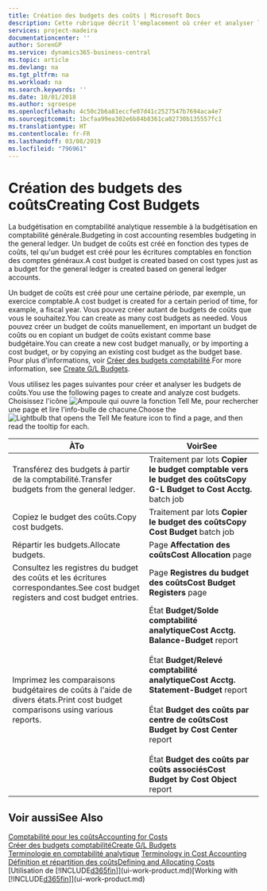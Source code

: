 ```yaml
---
title: Création des budgets des coûts | Microsoft Docs
description: Cette rubrique décrit l'emplacement où créer et analyser les budgets des coûts.
services: project-madeira
documentationcenter: ''
author: SorenGP
ms.service: dynamics365-business-central
ms.topic: article
ms.devlang: na
ms.tgt_pltfrm: na
ms.workload: na
ms.search.keywords: ''
ms.date: 10/01/2018
ms.author: sgroespe
ms.openlocfilehash: 4c50c2b6a81eccfe07d41c2527547b7694aca4e7
ms.sourcegitcommit: 1bcfaa99ea302e6b84b8361ca02730b135557fc1
ms.translationtype: HT
ms.contentlocale: fr-FR
ms.lasthandoff: 03/08/2019
ms.locfileid: "796961"
---
```

# <a name="creating-cost-budgets"></a><span data-ttu-id="f1e34-103">Création des budgets des coûts</span><span class="sxs-lookup"><span data-stu-id="f1e34-103">Creating Cost Budgets</span></span>
<span data-ttu-id="f1e34-104">La budgétisation en comptabilité analytique ressemble à la budgétisation en comptabilité générale.</span><span class="sxs-lookup"><span data-stu-id="f1e34-104">Budgeting in cost accounting resembles budgeting in the general ledger.</span></span> <span data-ttu-id="f1e34-105">Un budget de coûts est créé en fonction des types de coûts, tel qu'un budget est créé pour les écritures comptables en fonction des comptes généraux.</span><span class="sxs-lookup"><span data-stu-id="f1e34-105">A cost budget is created based on cost types just as a budget for the general ledger is created based on general ledger accounts.</span></span>  

<span data-ttu-id="f1e34-106">Un budget de coûts est créé pour une certaine période, par exemple, un exercice comptable.</span><span class="sxs-lookup"><span data-stu-id="f1e34-106">A cost budget is created for a certain period of time, for example, a fiscal year.</span></span> <span data-ttu-id="f1e34-107">Vous pouvez créer autant de budgets de coûts que vous le souhaitez.</span><span class="sxs-lookup"><span data-stu-id="f1e34-107">You can create as many cost budgets as needed.</span></span> <span data-ttu-id="f1e34-108">Vous pouvez créer un budget de coûts manuellement, en important un budget de coûts ou en copiant un budget de coûts existant comme base budgétaire.</span><span class="sxs-lookup"><span data-stu-id="f1e34-108">You can create a new cost budget manually, or by importing a cost budget, or by copying an existing cost budget as the budget base.</span></span> <span data-ttu-id="f1e34-109">Pour plus d'informations, voir [Créer des budgets comptabilité](finance-how-create-budgets.md).</span><span class="sxs-lookup"><span data-stu-id="f1e34-109">For more information, see [Create G/L Budgets](finance-how-create-budgets.md).</span></span>

<span data-ttu-id="f1e34-110">Vous utilisez les pages suivantes pour créer et analyser les budgets de coûts.</span><span class="sxs-lookup"><span data-stu-id="f1e34-110">You use the following pages to create and analyze cost budgets.</span></span> <span data-ttu-id="f1e34-111">Choisissez l'icône ![Ampoule qui ouvre la fonction Tell Me](media/ui-search/search_small.png "Dites-moi ce que vous voulez faire"), pour rechercher une page et lire l'info-bulle de chacune.</span><span class="sxs-lookup"><span data-stu-id="f1e34-111">Choose the ![Lightbulb that opens the Tell Me feature](media/ui-search/search_small.png "Tell me what you want to do") icon to find a page, and then read the tooltip for each.</span></span>

|<span data-ttu-id="f1e34-112">À</span><span class="sxs-lookup"><span data-stu-id="f1e34-112">To</span></span>|<span data-ttu-id="f1e34-113">Voir</span><span class="sxs-lookup"><span data-stu-id="f1e34-113">See</span></span>|  
|--------|---------|  
|<span data-ttu-id="f1e34-114">Transférez des budgets à partir de la comptabilité.</span><span class="sxs-lookup"><span data-stu-id="f1e34-114">Transfer budgets from the general ledger.</span></span>|<span data-ttu-id="f1e34-115">Traitement par lots **Copier le budget comptable vers le budget des coûts**</span><span class="sxs-lookup"><span data-stu-id="f1e34-115">**Copy G-L Budget to Cost Acctg.** batch job</span></span>|  
|<span data-ttu-id="f1e34-116">Copiez le budget des coûts.</span><span class="sxs-lookup"><span data-stu-id="f1e34-116">Copy cost budgets.</span></span>|<span data-ttu-id="f1e34-117">Traitement par lots **Copier le budget des coûts**</span><span class="sxs-lookup"><span data-stu-id="f1e34-117">**Copy Cost Budget** batch job</span></span>|  
|<span data-ttu-id="f1e34-118">Répartir les budgets.</span><span class="sxs-lookup"><span data-stu-id="f1e34-118">Allocate budgets.</span></span>|<span data-ttu-id="f1e34-119">Page **Affectation des coûts**</span><span class="sxs-lookup"><span data-stu-id="f1e34-119">**Cost Allocation** page</span></span>|  
|<span data-ttu-id="f1e34-120">Consultez les registres du budget des coûts et les écritures correspondantes.</span><span class="sxs-lookup"><span data-stu-id="f1e34-120">See cost budget registers and cost budget entries.</span></span>|<span data-ttu-id="f1e34-121">Page **Registres du budget des coûts**</span><span class="sxs-lookup"><span data-stu-id="f1e34-121">**Cost Budget Registers** page</span></span>|  
|<span data-ttu-id="f1e34-122">Imprimez les comparaisons budgétaires de coûts à l'aide de divers états.</span><span class="sxs-lookup"><span data-stu-id="f1e34-122">Print cost budget comparisons using various reports.</span></span>|<span data-ttu-id="f1e34-123">État **Budget/Solde comptabilité analytique**</span><span class="sxs-lookup"><span data-stu-id="f1e34-123">**Cost Acctg. Balance-Budget** report</span></span><br /><br /> <span data-ttu-id="f1e34-124">État **Budget/Relevé comptabilité analytique**</span><span class="sxs-lookup"><span data-stu-id="f1e34-124">**Cost Acctg. Statement-Budget** report</span></span><br /><br /> <span data-ttu-id="f1e34-125">État **Budget des coûts par centre de coûts**</span><span class="sxs-lookup"><span data-stu-id="f1e34-125">**Cost Budget by Cost Center** report</span></span><br /><br /> <span data-ttu-id="f1e34-126">État **Budget des coûts par coûts associés**</span><span class="sxs-lookup"><span data-stu-id="f1e34-126">**Cost Budget by Cost Object** report</span></span>|  

## <a name="see-also"></a><span data-ttu-id="f1e34-127">Voir aussi</span><span class="sxs-lookup"><span data-stu-id="f1e34-127">See Also</span></span>  
[<span data-ttu-id="f1e34-128">Comptabilité pour les coûts</span><span class="sxs-lookup"><span data-stu-id="f1e34-128">Accounting for Costs</span></span>](finance-manage-cost-accounting.md)  
[<span data-ttu-id="f1e34-129">Créer des budgets comptabilité</span><span class="sxs-lookup"><span data-stu-id="f1e34-129">Create G/L Budgets</span></span>](finance-how-create-budgets.md)  
<span data-ttu-id="f1e34-130">[Terminologie en comptabilité analytique](finance-terminology-in-cost-accounting.md) </span><span class="sxs-lookup"><span data-stu-id="f1e34-130">[Terminology in Cost Accounting](finance-terminology-in-cost-accounting.md) </span></span>  
[<span data-ttu-id="f1e34-131">Définition et répartition des coûts</span><span class="sxs-lookup"><span data-stu-id="f1e34-131">Defining and Allocating Costs</span></span>](finance-define-and-allocate-costs.md)  
<span data-ttu-id="f1e34-132">[Utilisation de [!INCLUDE[d365fin](includes/d365fin_md.md)]](ui-work-product.md)</span><span class="sxs-lookup"><span data-stu-id="f1e34-132">[Working with [!INCLUDE[d365fin](includes/d365fin_md.md)]](ui-work-product.md)</span></span>
